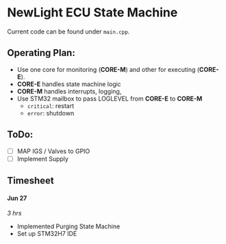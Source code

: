 # NewLight ECU State Machine
Current code can be found under `main.cpp`.

## Operating Plan:
- Use one core for monitoring (**CORE-M**) and other for executing (**CORE-E**).
- **CORE-E** handles state machine logic
- **CORE-M** handles interrupts, logging, 
- Use STM32 mailbox to pass LOGLEVEL from **CORE-E** to **CORE-M**
    - `critical`: restart
    - `error`:    shutdown

## ToDo:
- [ ] MAP IGS / Valves to GPIO
- [ ] Implement Supply 

## Timesheet
#### Jun 27
*3 hrs*
- Implemented Purging State Machine
- Set up STM32H7 IDE
